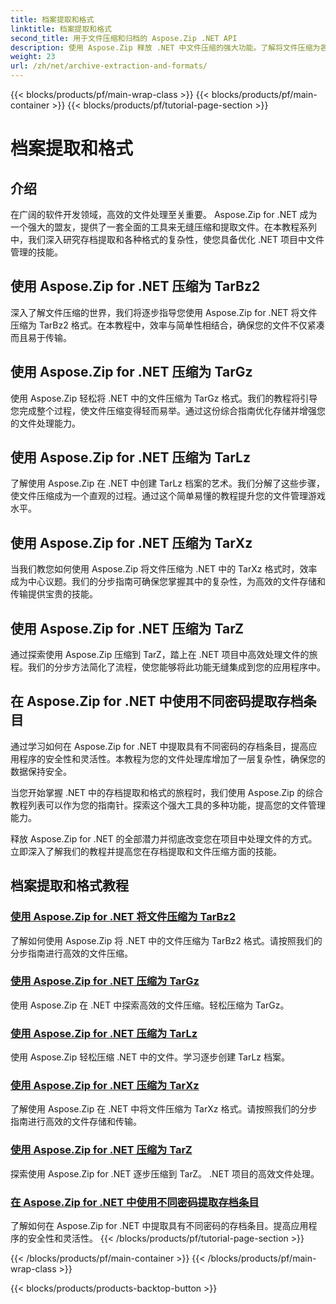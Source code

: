 ```yaml
---
title: 档案提取和格式
linktitle: 档案提取和格式
second_title: 用于文件压缩和归档的 Aspose.Zip .NET API
description: 使用 Aspose.Zip 释放 .NET 中文件压缩的强大功能。了解将文件压缩为各种格式（例如 TarBz2、TarGz 和 TarZ）以实现高效存储。
weight: 23
url: /zh/net/archive-extraction-and-formats/
---
```


{{< blocks/products/pf/main-wrap-class >}}
{{< blocks/products/pf/main-container >}}
{{< blocks/products/pf/tutorial-page-section >}}

# 档案提取和格式


## 介绍

在广阔的软件开发领域，高效的文件处理至关重要。 Aspose.Zip for .NET 成为一个强大的盟友，提供了一套全面的工具来无缝压缩和提取文件。在本教程系列中，我们深入研究存档提取和各种格式的复杂性，使您具备优化 .NET 项目中文件管理的技能。

## 使用 Aspose.Zip for .NET 压缩为 TarBz2

深入了解文件压缩的世界，我们将逐步指导您使用 Aspose.Zip for .NET 将文件压缩为 TarBz2 格式。在本教程中，效率与简单性相结合，确保您的文件不仅紧凑而且易于传输。

## 使用 Aspose.Zip for .NET 压缩为 TarGz

使用 Aspose.Zip 轻松将 .NET 中的文件压缩为 TarGz 格式。我们的教程将引导您完成整个过程，使文件压缩变得轻而易举。通过这份综合指南优化存储并增强您的文件处理能力。

## 使用 Aspose.Zip for .NET 压缩为 TarLz

了解使用 Aspose.Zip 在 .NET 中创建 TarLz 档案的艺术。我们分解了这些步骤，使文件压缩成为一个直观的过程。通过这个简单易懂的教程提升您的文件管理游戏水平。

## 使用 Aspose.Zip for .NET 压缩为 TarXz

当我们教您如何使用 Aspose.Zip 将文件压缩为 .NET 中的 TarXz 格式时，效率成为中心议题。我们的分步指南可确保您掌握其中的复杂性，为高效的文件存储和传输提供宝贵的技能。

## 使用 Aspose.Zip for .NET 压缩为 TarZ

通过探索使用 Aspose.Zip 压缩到 TarZ，踏上在 .NET 项目中高效处理文件的旅程。我们的分步方法简化了流程，使您能够将此功能无缝集成到您的应用程序中。

## 在 Aspose.Zip for .NET 中使用不同密码提取存档条目

通过学习如何在 Aspose.Zip for .NET 中提取具有不同密码的存档条目，提高应用程序的安全性和灵活性。本教程为您的文件处理库增加了一层复杂性，确保您的数据保持安全。

当您开始掌握 .NET 中的存档提取和格式的旅程时，我们使用 Aspose.Zip 的综合教程列表可以作为您的指南针。探索这个强大工具的多种功能，提高您的文件管理能力。

释放 Aspose.Zip for .NET 的全部潜力并彻底改变您在项目中处理文件的方式。立即深入了解我们的教程并提高您在存档提取和文件压缩方面的技能。

## 档案提取和格式教程
### [使用 Aspose.Zip for .NET 将文件压缩为 TarBz2](./compress-to-tar-bz2/)
了解如何使用 Aspose.Zip 将 .NET 中的文件压缩为 TarBz2 格式。请按照我们的分步指南进行高效的文件压缩。
### [使用 Aspose.Zip for .NET 压缩为 TarGz](./compress-to-tar-gz/)
使用 Aspose.Zip 在 .NET 中探索高效的文件压缩。轻松压缩为 TarGz。
### [使用 Aspose.Zip for .NET 压缩为 TarLz](./compress-to-tar-lz/)
使用 Aspose.Zip 轻松压缩 .NET 中的文件。学习逐步创建 TarLz 档案。
### [使用 Aspose.Zip for .NET 压缩为 TarXz](./compress-to-tar-xz/)
了解使用 Aspose.Zip 在 .NET 中将文件压缩为 TarXz 格式。请按照我们的分步指南进行高效的文件存储和传输。
### [使用 Aspose.Zip for .NET 压缩为 TarZ](./compress-to-tar-z/)
探索使用 Aspose.Zip for .NET 逐步压缩到 TarZ。 .NET 项目的高效文件处理。
### [在 Aspose.Zip for .NET 中使用不同密码提取存档条目](./extract-archive-different-passwords/)
了解如何在 Aspose.Zip for .NET 中提取具有不同密码的存档条目。提高应用程序的安全性和灵活性。
{{< /blocks/products/pf/tutorial-page-section >}}

{{< /blocks/products/pf/main-container >}}
{{< /blocks/products/pf/main-wrap-class >}}

{{< blocks/products/products-backtop-button >}}
